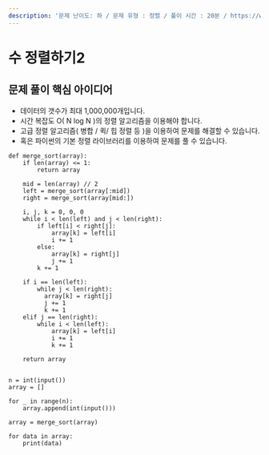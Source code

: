 ```yaml
---
description: '문제 난이도: 하 / 문제 유형 : 정렬 / 풀이 시간 : 20분 / https://www.acmicpc.net/problem/2751'
---
```


# 수 정렬하기2

## 문제 풀이 핵심 아이디어

* 데이터의 갯수가 최대 1,000,000개입니다.
* 시간 복잡도 O\( N log N \)의 정렬 알고리즘을 이용해야 합니다.
* 고급 정렬 알고리즘\( 병합 / 퀵/ 힙 정렬 등 \)을 이용하여 문제를 해결할 수 있습니다.
* 혹은 파이썬의 기본 정렬 라이브러리를 이용하여 문제를 풀 수 있습니다.

```text
def merge_sort(array):
    if len(array) <= 1:
        return array

    mid = len(array) // 2
    left = merge_sort(array[:mid])
    right = merge_sort(array[mid:])

    i, j, k = 0, 0, 0
    while i < len(left) and j < len(right):
        if left[i] < right[j]:
            array[k] = left[i]
            i += 1
        else:
            array[k] = right[j]
            j += 1
        k += 1

    if i == len(left):
        while j < len(right):
          array[k] = right[j]
          j += 1
          k += 1
    elif j == len(right):
        while i < len(left):
            array[k] = left[i]
            i += 1
            k += 1

    return array


n = int(input())
array = []

for _ in range(n):
    array.append(int(input()))

array = merge_sort(array)

for data in array:
    print(data)
```

